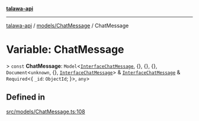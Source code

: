 [**talawa-api**](../../../README.md)

***

[talawa-api](../../../modules.md) / [models/ChatMessage](../README.md) / ChatMessage

# Variable: ChatMessage

\> `const` **ChatMessage**: `Model`\<[`InterfaceChatMessage`](../interfaces/InterfaceChatMessage.md), \{\}, \{\}, \{\}, `Document`\<`unknown`, \{\}, [`InterfaceChatMessage`](../interfaces/InterfaceChatMessage.md)\> & [`InterfaceChatMessage`](../interfaces/InterfaceChatMessage.md) & `Required`\<\{ `_id`: `ObjectId`; \}\>, `any`\>

## Defined in

[src/models/ChatMessage.ts:108](https://github.com/PalisadoesFoundation/talawa-api/blob/039b0f127fb8caa46d57186ab4b3bb27fe150903/src/models/ChatMessage.ts#L108)
